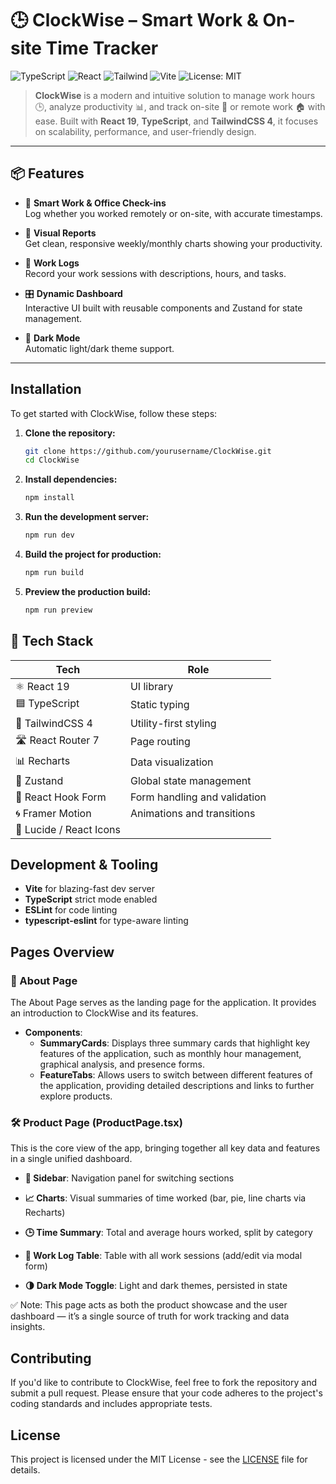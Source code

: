 # 🕒 ClockWise – Smart Work & On-site Time Tracker

![TypeScript](https://img.shields.io/badge/TypeScript-5.x-blue.svg)
![React](https://img.shields.io/badge/React-19.x-61DAFB.svg)
![Tailwind](https://img.shields.io/badge/TailwindCSS-4.x-38B2AC.svg)
![Vite](https://img.shields.io/badge/Vite-6.x-646CFF.svg)
![License: MIT](https://img.shields.io/badge/License-MIT-yellow.svg)

> **ClockWise** is a modern and intuitive solution to manage work hours 🕒, analyze productivity 📊, and track on-site 🏢 or remote work 🏠 with ease. Built with **React 19**, **TypeScript**, and **TailwindCSS 4**, it focuses on scalability, performance, and user-friendly design.

---

## 📦 Features

- 📍 **Smart Work & Office Check-ins**  
  Log whether you worked remotely or on-site, with accurate timestamps.

- 📅 **Visual Reports**  
  Get clean, responsive weekly/monthly charts showing your productivity.

- 🧾 **Work Logs**  
  Record your work sessions with descriptions, hours, and tasks.

- 🎛️ **Dynamic Dashboard**  
  Interactive UI built with reusable components and Zustand for state management.

- 🌙 **Dark Mode**  
  Automatic light/dark theme support.

---
## Installation

To get started with ClockWise, follow these steps:

1. **Clone the repository:**
   ```bash
   git clone https://github.com/yourusername/ClockWise.git
   cd ClockWise
   ```

2. **Install dependencies:**
   ```bash
   npm install
   ```

3. **Run the development server:**
   ```bash
   npm run dev
   ```

4. **Build the project for production:**
   ```bash
   npm run build
   ```

5. **Preview the production build:**
   ```bash
   npm run preview
   ```

## 🧩 Tech Stack

| Tech                    | Role                         |
| ----------------------- | ---------------------------- |
| ⚛️ React 19             | UI library                   |
| 🟦 TypeScript           | Static typing                |
| 🎨 TailwindCSS 4        | Utility-first styling        |
| 🛣 React Router 7       | Page routing                 |
| 📊 Recharts             | Data visualization           |
| 🧠 Zustand              | Global state management      |
| 🧾 React Hook Form      | Form handling and validation |
| 🌀 Framer Motion        | Animations and transitions   |
| 🧰 Lucide / React Icons |                              |


## Development & Tooling

- **Vite** for blazing-fast dev server
- **TypeScript** strict mode enabled
- **ESLint** for code linting
- **typescript-eslint** for type-aware linting

## Pages Overview

### 🔎 About Page

The About Page serves as the landing page for the application. It provides an introduction to ClockWise and its features.

- **Components**:
  - **SummaryCards**: Displays three summary cards that highlight key features of the application, such as monthly hour management, graphical analysis, and presence forms.
  - **FeatureTabs**: Allows users to switch between different features of the application, providing detailed descriptions and links to further explore products.

### 🛠 Product Page (ProductPage.tsx) 
This is the core view of the app, bringing together all key data and features in a single unified dashboard.

- **🧭 Sidebar**: Navigation panel for switching sections

- **📈 Charts**: Visual summaries of time worked (bar, pie, line charts via Recharts)

- **🕒 Time Summary**: Total and average hours worked, split by category

- **🧾 Work Log Table**: Table with all work sessions (add/edit via modal form)

- **🌗 Dark Mode Toggle**: Light and dark themes, persisted in state

✅ Note: This page acts as both the product showcase and the user dashboard — it’s a single source of truth for work tracking and data insights.

## Contributing

If you'd like to contribute to ClockWise, feel free to fork the repository and submit a pull request. Please ensure that your code adheres to the project's coding standards and includes appropriate tests.

## License

This project is licensed under the MIT License - see the [LICENSE](LICENSE) file for details.
